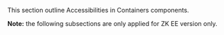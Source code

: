 

This section outline Accessibilities in Containers components.

**Note:** the following subsections are only applied for ZK EE version
only.




